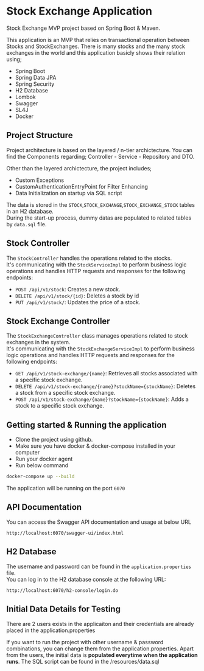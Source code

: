 # Stock Exchange Application

Stock Exchange MVP project based on Spring Boot & Maven.

This application is an MVP that relies on transactional operation between Stocks and StockExchanges.
There is many stocks and the many stock exchanges in the world and this application basicly shows their relation using;

- Spring Boot
- Spring Data JPA 
- Spring Security
- H2 Database
- Lombok
- Swagger
- SL4J
- Docker

## Project Structure

Project architecture is based on the layered / n-tier archictecture.
You can find the Components regarding; Controller - Service - Repository and DTO.

Other than the layered archictecture, the project includes;
 - Custom Exceptions
 - CustomAuthenticationEntryPoint for Filter Enhancing
 - Data Initialization on startup via SQL script

The data is stored in the `STOCK`,`STOCK_EXCHANGE`,`STOCK_EXCHANGE_STOCK` tables in an H2 database.<br> 
During the start-up process, dummy datas are populated to related tables  by `data.sql` file.<br>


## Stock Controller

The `StockController` handles the operations related to the stocks.  <br>
It's communicating with the `StockServiceImpl` to perform business logic operations and handles HTTP requests and responses for the following endpoints:

- `POST /api/v1/stock`: Creates a new stock.
- `DELETE /api/v1/stock/{id}`: Deletes a stock by id
- `PUT /api/v1/stock/`: Updates the price of a stock.


## Stock Exchange Controller

The `StockExchangeController` class manages operations related to stock exchanges in the system.<br>
It's communicating with the `StockExchangeServiceImpl` to perform business logic operations and handles HTTP requests and responses for the following endpoints:

- `GET /api/v1/stock-exchange/{name}`: Retrieves all stocks associated with a specific stock exchange.
- `DELETE /api/v1/stock-exchange/{name}?stockName={stockName}`: Deletes a stock from a specific stock exchange.
- `POST /api/v1/stock-exchange/{name}?stockName={stockName}`: Adds a stock to a specific stock exchange.


## Getting started & Running the application

- Clone the project using github.
- Make sure you have docker & docker-compose installed in your computer
- Run your docker agent
- Run below command

```bash
docker-compose up --build
```
The application will be running on the port `6070`


## API Documentation

You can access the Swagger API documentation and usage at below URL

```
http://localhost:6070/swagger-ui/index.html
```

## H2 Database

The username and password can be found in the `application.properties` file.<br>
You can log in to the H2 database console at the following URL:
```
http://localhost:6070/h2-console/login.do
```

## Initial Data Details for Testing

There are 2 users exists in the applicaiton and their credentials are already placed in the application.properties

If you want to run the project with other username & password combinations, you can change them from the 
application.properties.
Apart from the users, the initial data is **populated everytime when the application runs**.
The SQL script can be found in the /resources/data.sql

